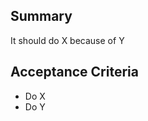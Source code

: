 <!-- Title must start with (##) where ## is the story point value -->

## Summary

It should do X because of Y

<!-- Summarize the purpose of the story -->

## Acceptance Criteria

<!-- Required steps to consider this story complete -->

- Do X
- Do Y

<!-- Add "app" label -->
<!-- Add to "Story Board" in Projects -->
